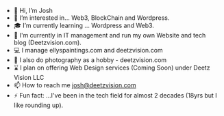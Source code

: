 - 👋 Hi, I’m Josh
- 👀 I’m interested in... Web3, BlockChain and Wordpress. 
- 🎓 I’m currently learning ... Wordpress and Web3. 
- 🧬 I'm currently in IT management and run my own Website and tech blog (Deetzvision.com).
- 💻 I manage ellyspaintings.com and deetzvision.com
- 📸 I also do photography as a hobby - deetzvision.com
- ⌛ I plan on offering Web Design services (Coming Soon) under Deetz Vision LLC
- 📫 How to reach me josh@deetzvision.com 
- ⚡ Fun fact: ...I've been in the tech field for almost 2 decades (18yrs but I like rounding up). 


